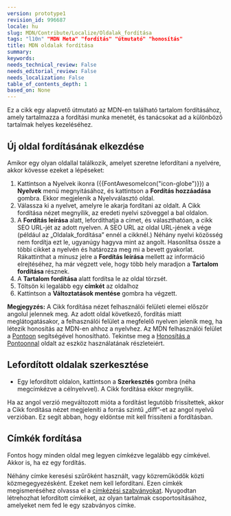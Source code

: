 ```yaml
---
version: prototype1
revision_id: 996687
locale: hu
slug: MDN/Contribute/Localize/Oldalak_fordítása
tags: "l10n" "MDN Meta" "fordítás" "útmutató" "honosítás"
title: MDN oldalak fordítása
summary: 
keywords: 
needs_technical_review: False
needs_editorial_review: False
needs_localization: False
table_of_contents_depth: 1
based_on: None
---
```

<p>Ez a cikk egy alapvető útmutató az MDN-en található tartalom fordításához, amely tartalmazza a fordítási munka menetét, és tanácsokat ad a különböző tartalmak helyes kezeléséhez.</p>

<h2 id="Új_oldal_fordításának_elkezdése">Új oldal fordításának elkezdése</h2>

<p>Amikor egy olyan oldallal találkozik, amelyet szeretne lefordítani a nyelvére, akkor kövesse ezeket a lépéseket:</p>

<ol>
 <li>Kattintson a Nyelvek ikonra ({{FontAwesomeIcon("icon-globe")}}) a <strong>Nyelvek</strong> menü megnyitásához, és kattintson a <strong>Fordítás hozzáadása </strong>gombra. Ekkor megjelenik a Nyelvválasztó oldal.</li>
 <li>Válassza ki a nyelvet, amelyre le akarja fordítani az oldalt. A Cikk fordítása nézet megnyílik, az eredeti nyelvi szöveggel a bal oldalon.</li>
 <li>A <strong>Fordítás leírása </strong>alatt, lefordíthatja a címet, és választhatóan, a cikk SEO URL-jét az adott nyelven. A SEO URL az oldal URL-jének a vége (például az „Oldalak_fordítása” ennél a cikknél.) Néhány nyelvi közösség nem fordítja ezt le, ugyanúgy hagyva mint az angolt. Hasonlítsa össze a többi cikket a nyelvén és határozza meg mi a bevett gyakorlat. Rákattinthat a mínusz jelre a <strong>Fordítás leírása</strong> mellett az információ elrejtéséhez, ha már végzett vele, hogy több hely maradjon a <strong>Tartalom fordítása </strong>résznek.</li>
 <li>A <strong>Tartalom fordítása </strong>alatt fordítsa le az oldal törzsét.</li>
 <li>Töltsön ki legalább egy <strong>címkét</strong> az oldalhoz</li>
 <li>Kattintson a <strong>Változtatások mentése</strong> gombra ha végzett.</li>
</ol>

<div class="note"><strong>Megjegyzés:</strong> A Cikk fordítása nézet felhasználói felületi elemei először angolul jelennek meg. Az adott oldal következő, fordítás miatt meglátogatásakor, a felhasználói felület a megfelelő nyelven jelenik meg, ha létezik honosítás az MDN-en ahhoz a nyelvhez. Az MDN felhasználói felület a <a href="https://localize.mozilla.org/projects/mdn/" title="https://localize.mozilla.org/projects/mdn/">Pontoon</a> segítségével honosítható. Tekintse meg a <a href="https://developer.mozilla.org/en-US/docs/Mozilla/Localization/Localizing_with_Verbatim" title="/en-US/docs/Mozilla/Localization/Localizing_with_Verbatim">Honosítás a Pontoonnal</a> oldalt az eszköz használatának részleteiért.</div>

<h2 id="Lefordított_oldal_szerkesztése">Lefordított oldalak szerkesztése</h2>

<ul>
 <li>Egy lefordított oldalon, kattintson a <strong>Szerkesztés</strong> gombra (néha megcímkézve a célnyelvvel). A Cikk fordítása ekkor megnyílik.</li>
</ul>

<p>Ha az angol verzió megváltozott mióta a fordítást legutóbb frissítettek, akkor a Cikk fordítása nézet megjeleníti a forrás szintű&nbsp;„diff”-et az angol nyelvű verzióban. Ez segít abban, hogy eldöntse mit kell frissíteni a fordításban.</p>

<h2 id="Címkék_fordítása">Címkék fordítása</h2>

<p>Fontos hogy minden oldal meg legyen címkézve legalább egy címkével. Akkor is, ha ez egy fordítás.</p>

<p>Néhány címke keresési szűrőként használt, vagy közreműködők közti közmegegyezésként. Ezeket nem kell lefordítani. Ezen címkék megismeréséhez olvassa el a <a href="/en-US/docs/Project:MDN/Contributing/Tagging_standards">címkézési szabványokat</a>. Nyugodtan létrehozhat lefordított címkéket, az olyan tartalmak csoportosításához, amelyeket nem fed le egy szabványos címke.</p>


